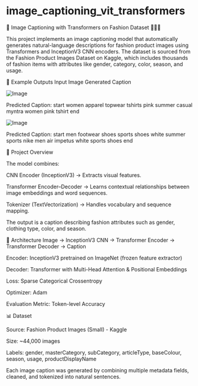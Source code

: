 # image_captioning_vit_transformers

🧠 Image Captioning with Transformers on Fashion Dataset 👗🧢👠

This project implements an image captioning model that automatically generates natural-language descriptions for fashion product images using Transformers and InceptionV3 CNN encoders.
The dataset is sourced from the Fashion Product Images Dataset on Kaggle, which includes thousands of fashion items with attributes like gender, category, color, season, and usage.

📸 Example Outputs
Input Image	Generated Caption

![Image](https://github.com/user-attachments/assets/b12ab4f4-dafc-4823-afa7-78b3b789cfcc)

Predicted Caption: start women apparel topwear tshirts pink summer casual myntra women pink tshirt end







![Image](https://github.com/user-attachments/assets/2dd82164-1c2a-4557-a210-81734124a6d8)

Predicted Caption: start men footwear shoes sports shoes white summer sports nike men air impetus white sports shoes end



🚀 Project Overview

The model combines:

CNN Encoder (InceptionV3) → Extracts visual features.

Transformer Encoder–Decoder → Learns contextual relationships between image embeddings and word sequences.

Tokenizer (TextVectorization) → Handles vocabulary and sequence mapping.

The output is a caption describing fashion attributes such as gender, clothing type, color, and season.

🧩 Architecture
Image → InceptionV3 CNN → Transformer Encoder → Transformer Decoder → Caption


Encoder: InceptionV3 pretrained on ImageNet (frozen feature extractor)

Decoder: Transformer with Multi-Head Attention & Positional Embeddings

Loss: Sparse Categorical Crossentropy

Optimizer: Adam

Evaluation Metric: Token-level Accuracy

📊 Dataset

Source: Fashion Product Images (Small) - Kaggle

Size: ~44,000 images

Labels: gender, masterCategory, subCategory, articleType, baseColour, season, usage, productDisplayName

Each image caption was generated by combining multiple metadata fields, cleaned, and tokenized into natural sentences.


